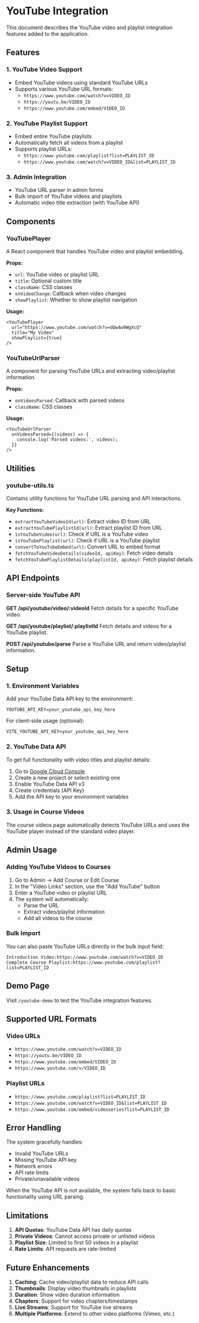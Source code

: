 # YouTube Integration

This document describes the YouTube video and playlist integration features added to the application.

## Features

### 1. YouTube Video Support
- Embed YouTube videos using standard YouTube URLs
- Supports various YouTube URL formats:
  - `https://www.youtube.com/watch?v=VIDEO_ID`
  - `https://youtu.be/VIDEO_ID`
  - `https://www.youtube.com/embed/VIDEO_ID`

### 2. YouTube Playlist Support
- Embed entire YouTube playlists
- Automatically fetch all videos from a playlist
- Supports playlist URLs:
  - `https://www.youtube.com/playlist?list=PLAYLIST_ID`
  - `https://www.youtube.com/watch?v=VIDEO_ID&list=PLAYLIST_ID`

### 3. Admin Integration
- YouTube URL parser in admin forms
- Bulk import of YouTube videos and playlists
- Automatic video title extraction (with YouTube API)

## Components

### YouTubePlayer
A React component that handles YouTube video and playlist embedding.

**Props:**
- `url`: YouTube video or playlist URL
- `title`: Optional custom title
- `className`: CSS classes
- `onVideoChange`: Callback when video changes
- `showPlaylist`: Whether to show playlist navigation

**Usage:**
```tsx
<YouTubePlayer
  url="https://www.youtube.com/watch?v=dQw4w9WgXcQ"
  title="My Video"
  showPlaylist={true}
/>
```

### YouTubeUrlParser
A component for parsing YouTube URLs and extracting video/playlist information.

**Props:**
- `onVideosParsed`: Callback with parsed videos
- `className`: CSS classes

**Usage:**
```tsx
<YouTubeUrlParser
  onVideosParsed={(videos) => {
    console.log('Parsed videos:', videos);
  }}
/>
```

## Utilities

### youtube-utils.ts
Contains utility functions for YouTube URL parsing and API interactions.

**Key Functions:**
- `extractYouTubeVideoId(url)`: Extract video ID from URL
- `extractYouTubePlaylistId(url)`: Extract playlist ID from URL
- `isYouTubeVideo(url)`: Check if URL is a YouTube video
- `isYouTubePlaylist(url)`: Check if URL is a YouTube playlist
- `convertToYouTubeEmbed(url)`: Convert URL to embed format
- `fetchYouTubeVideoDetails(videoId, apiKey)`: Fetch video details
- `fetchYouTubePlaylistDetails(playlistId, apiKey)`: Fetch playlist details

## API Endpoints

### Server-side YouTube API

**GET /api/youtube/video/:videoId**
Fetch details for a specific YouTube video.

**GET /api/youtube/playlist/:playlistId**
Fetch details and videos for a YouTube playlist.

**POST /api/youtube/parse**
Parse a YouTube URL and return video/playlist information.

## Setup

### 1. Environment Variables
Add your YouTube Data API key to the environment:

```env
YOUTUBE_API_KEY=your_youtube_api_key_here
```

For client-side usage (optional):
```env
VITE_YOUTUBE_API_KEY=your_youtube_api_key_here
```

### 2. YouTube Data API
To get full functionality with video titles and playlist details:

1. Go to [Google Cloud Console](https://console.cloud.google.com/)
2. Create a new project or select existing one
3. Enable YouTube Data API v3
4. Create credentials (API Key)
5. Add the API key to your environment variables

### 3. Usage in Course Videos
The course videos page automatically detects YouTube URLs and uses the YouTube player instead of the standard video player.

## Admin Usage

### Adding YouTube Videos to Courses

1. Go to Admin → Add Course or Edit Course
2. In the "Video Links" section, use the "Add YouTube" button
3. Enter a YouTube video or playlist URL
4. The system will automatically:
   - Parse the URL
   - Extract video/playlist information
   - Add all videos to the course

### Bulk Import
You can also paste YouTube URLs directly in the bulk input field:

```
Introduction Video:https://www.youtube.com/watch?v=VIDEO_ID
Complete Course Playlist:https://www.youtube.com/playlist?list=PLAYLIST_ID
```

## Demo Page

Visit `/youtube-demo` to test the YouTube integration features.

## Supported URL Formats

### Video URLs
- `https://www.youtube.com/watch?v=VIDEO_ID`
- `https://youtu.be/VIDEO_ID`
- `https://www.youtube.com/embed/VIDEO_ID`
- `https://www.youtube.com/v/VIDEO_ID`

### Playlist URLs
- `https://www.youtube.com/playlist?list=PLAYLIST_ID`
- `https://www.youtube.com/watch?v=VIDEO_ID&list=PLAYLIST_ID`
- `https://www.youtube.com/embed/videoseries?list=PLAYLIST_ID`

## Error Handling

The system gracefully handles:
- Invalid YouTube URLs
- Missing YouTube API key
- Network errors
- API rate limits
- Private/unavailable videos

When the YouTube API is not available, the system falls back to basic functionality using URL parsing.

## Limitations

1. **API Quotas**: YouTube Data API has daily quotas
2. **Private Videos**: Cannot access private or unlisted videos
3. **Playlist Size**: Limited to first 50 videos in a playlist
4. **Rate Limits**: API requests are rate-limited

## Future Enhancements

1. **Caching**: Cache video/playlist data to reduce API calls
2. **Thumbnails**: Display video thumbnails in playlists
3. **Duration**: Show video duration information
4. **Chapters**: Support for video chapters/timestamps
5. **Live Streams**: Support for YouTube live streams
6. **Multiple Platforms**: Extend to other video platforms (Vimeo, etc.) 